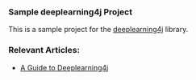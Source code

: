 ### Sample deeplearning4j Project
This is a sample project for the [deeplearning4j](https://deeplearning4j.org) library.

### Relevant Articles:
- [A Guide to Deeplearning4j](https://www.baeldung.com/deeplearning4j)
